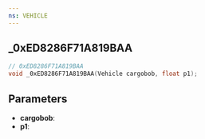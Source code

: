 ```yaml
---
ns: VEHICLE
---
```

## _0xED8286F71A819BAA

```c
// 0xED8286F71A819BAA
void _0xED8286F71A819BAA(Vehicle cargobob, float p1);
```


## Parameters
* **cargobob**: 
* **p1**: 

